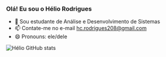 ### Olá! Eu sou o Hélio Rodrigues



- 🔭 Sou estudante de Análise e Desenvolvimento de Sistemas
- 📫 Contate-me no e-mail hc.rodrigues208@gmail.com
- 😄 Pronouns: ele/dele

![Hélio GitHub stats](https://github-readme-stats.vercel.app/api?username=heliorodrigues21&show_icons=true&theme=tokyonight)

